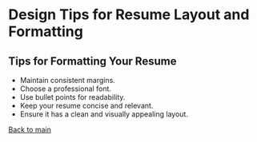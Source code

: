 # Design Tips for Resume Layout and Formatting

## Tips for Formatting Your Resume
- Maintain consistent margins.
- Choose a professional font.
- Use bullet points for readability.
- Keep your resume concise and relevant.
- Ensure it has a clean and visually appealing layout.

[Back to main](README.md)
